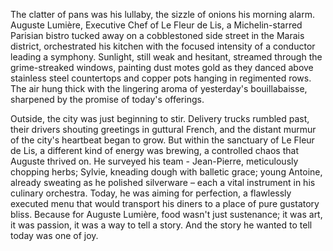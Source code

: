 The clatter of pans was his lullaby, the sizzle of onions his morning alarm. Auguste Lumière, Executive Chef of Le Fleur de Lis, a Michelin-starred Parisian bistro tucked away on a cobblestoned side street in the Marais district, orchestrated his kitchen with the focused intensity of a conductor leading a symphony. Sunlight, still weak and hesitant, streamed through the grime-streaked windows, painting dust motes gold as they danced above stainless steel countertops and copper pots hanging in regimented rows. The air hung thick with the lingering aroma of yesterday's bouillabaisse, sharpened by the promise of today's offerings.

Outside, the city was just beginning to stir. Delivery trucks rumbled past, their drivers shouting greetings in guttural French, and the distant murmur of the city's heartbeat began to grow. But within the sanctuary of Le Fleur de Lis, a different kind of energy was brewing, a controlled chaos that Auguste thrived on. He surveyed his team - Jean-Pierre, meticulously chopping herbs; Sylvie, kneading dough with balletic grace; young Antoine, already sweating as he polished silverware – each a vital instrument in his culinary orchestra. Today, he was aiming for perfection, a flawlessly executed menu that would transport his diners to a place of pure gustatory bliss. Because for Auguste Lumière, food wasn't just sustenance; it was art, it was passion, it was a way to tell a story. And the story he wanted to tell today was one of joy.
